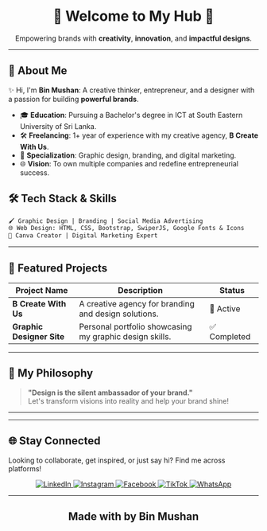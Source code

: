 <div align="center">
  
  <h1>🚀 <strong>Welcome to My Hub</strong> 🚀</h1>
  <p>
    Empowering brands with <strong>creativity</strong>, <strong>innovation</strong>, and <strong>impactful designs</strong>.
  </p>
</div>

---

## 🌌 About Me

✨ Hi, I'm **Bin Mushan**: A creative thinker, entrepreneur, and a designer with a passion for building **powerful brands**.

- 🎓 **Education**: Pursuing a Bachelor's degree in ICT at South Eastern University of Sri Lanka.
- 🛠️ **Freelancing**: 1+ year of experience with my creative agency, **B Create With Us**.
- 🎨 **Specialization**: Graphic design, branding, and digital marketing.
- 🌐 **Vision**: To own multiple companies and redefine entrepreneurial success.



## 🛠️ Tech Stack & Skills

```txt
🖌️ Graphic Design | Branding | Social Media Advertising
🌐 Web Design: HTML, CSS, Bootstrap, SwiperJS, Google Fonts & Icons
📱 Canva Creator | Digital Marketing Expert
```

---

## 🚀 Featured Projects

| **Project Name**       | **Description**                                          | **Status**   |
|-------------------------|----------------------------------------------------------|--------------|
| **B Create With Us**    | A creative agency for branding and design solutions.     | 🌟 Active    |
| **Graphic Designer Site** | Personal portfolio showcasing my graphic design skills. | ✅ Completed |

---

## 🎨 My Philosophy

> **"Design is the silent ambassador of your brand."**  
> Let's transform visions into reality and help your brand shine!

---

---

## 🌐 Stay Connected

Looking to collaborate, get inspired, or just say hi? Find me across platforms!  

<div align="center">
  <a href="https://www.linkedin.com/in/binmushan" target="_blank">
    <img src="https://img.shields.io/badge/LinkedIn-0077B5?style=for-the-badge&logo=linkedin&logoColor=white" alt="LinkedIn">
  </a>
  <a href="https://www.instagram.com/mmb_mushan/profilecard/?igsh=ZGp2Y2R5bWJmbTNz" target="_blank">
    <img src="https://img.shields.io/badge/Instagram-E4405F?style=for-the-badge&logo=instagram&logoColor=white" alt="Instagram">
  </a>
  <a href="https://www.facebook.com/share/17s297jSZE/?mibextid=JRoKGi" target="_blank">
    <img src="https://img.shields.io/badge/Facebook-1877F2?style=for-the-badge&logo=facebook&logoColor=white" alt="Facebook">
  </a>
  <a href="https://www.tiktok.com/@mmb_mushan?_t=ZS-8s6ZJDTI04l&_r=1" target="_blank">
    <img src="https://img.shields.io/badge/TikTok-000000?style=for-the-badge&logo=tiktok&logoColor=white" alt="TikTok">
  </a>
  <a href="https://wa.me/+94754005152" target="_blank">
    <img src="https://img.shields.io/badge/WhatsApp-25D366?style=for-the-badge&logo=whatsapp&logoColor=white" alt="WhatsApp">
  </a>
</div>

---



<div align="center">
  <h2>Made with by Bin Mushan</h2>
</div>


